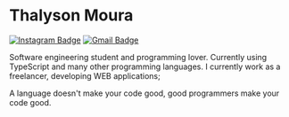 # Thalyson Moura 

[![Instagram Badge](https://img.shields.io/badge/-@aspirantebizurado-2065d4?style=flat-square&labelColor=2065d4f&logo=instagram&logoColor=white&link=https://instagram.com/aspirantebizurado)](https://instagram.com/aspirantebizurado) 
[![Gmail Badge](https://img.shields.io/badge/-thon.developer@gmail.com-2065d4?style=flat-square&logo=Gmail&logoColor=white&link=mailto:thon.developer@gmail.com)](mailto:thon.developer@gmail.com)

Software engineering student and programming lover. Currently using TypeScript and many other programming languages. I currently work as a freelancer, developing WEB applications;

A language doesn't make your code good, good programmers make your code good.
